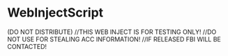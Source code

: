 # WebInjectScript
(DO NOT DISTRIBUTE)
//THIS WEB INJECT IS FOR TESTING ONLY!
//DO NOT USE FOR STEALING ACC INFORMATION!
//IF RELEASED FBI WILL BE CONTACTED!
